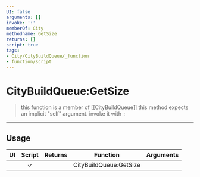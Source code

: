 ```yaml
---
UI: false
arguments: []
invoke: ':'
memberOf: City
methodname: GetSize
returns: []
script: true
tags:
- City/CityBuildQueue/_function
- function/script
---
```

# CityBuildQueue:GetSize
> this function is a member of [[CityBuildQueue]]
> this method expects an implicit "self" argument. invoke it with `:`
-----
## Usage
|  UI | Script | Returns | Function | Arguments |
|:---:|:------:|-------:|:--------:|:---------|
| |✓||CityBuildQueue:GetSize||
